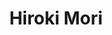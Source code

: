 ---
title: "Hiroki Mori"
draft: false

# Job rank 職階
rank: "Assist. Professor" # 教授 | 准教授 | 助教 | ...

# Laboratory group
la_group: "Reaction Chemistry" # 分子化学 | 物質化学 | 反応化学

# Laboratory
laboratory: "機能有機化学研究室"

# page title background image
bg_image: "images/banner/bg1.jpg"

# meta description ~100 letters in Japanese
description : "Development of semiconducting polymers based on novel electron-deficient heteropolycyclic aromatic frameworks"

# teacher portrait
image: "images/faculty/anonymous.png"

# course 今のところ不使用
# course: ["分子化学"]
# biography or slogan
# bio: "京都府出身、理論物理化学部屋。"

# interest
interest: ["Organic Material Chemistry", "Polymer Chemistry", "Organic Photovoltaic Cells"]

# achievements
achievements:
- icon: ti-id-badge
  link: https://researcherid.com/rid/F-4872-2015
  name: ResearcherID F-4872-2015
- icon: ti-id-badge
  link: https://orcid.org/0000-0002-9914-3022
  name: ORCID 0000-0002-9914-3022


# contact info
contact:
- icon: ti-email
  link: mailto:h-mor@okayama-u.ac.jp
  name: h-mor@okayama-u.ac.jp
- icon: ti-mobile
  link: tel:086-251-7831
  name: 086-251-7831


- name : "機能有機化学研究室"
  icon : "ti-world" # icon pack : https://themify.me/themify-icons
  link : "http://chem.okayama-u.ac.jp/~funcchem/top/"

- name : "3-1-1 Tsushima-Naka, Kita Ward, Okayama City, Okayama 700-8530"
  icon : "ti-location-pin" # icon pack : https://themify.me/themify-icons
  link : "#"

# type
type: "faculty"
---